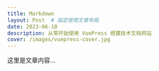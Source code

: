 ```yaml
---
title: Markdown
layout: Post  # 指定使用文章布局
date: 2023-06-10
description: 从零开始使用 VuePress 搭建技术文档网站
cover: /images/vuepress-cover.jpg
---
```


这里是文章内容...
